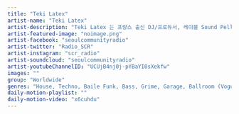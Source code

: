 ```yaml
---
title: "Teki Latex"	
artist-name: "Teki Latex"	
artist-description: "Teki Latex 는 프랑스 출신 DJ/프로듀서, 레이블 Sound Pellegrino 의 설립자 그리고 파티 프로모터다. 그는 언더그라운 씬을 아울러 모든 경계에 있는 음악을 플레이하며, 파리 댄스 뮤직 씬의 아이콘이다. 그는 파리지엥 언더그라운드의 최고들을 거느리고 있고 Hip Hop, Techno, Miami Bass, Electronic 과 같은 장르의 댄스 뮤직들을 다루는 Institubes 에 합류했다. 또한 Sound Pellegrino 는 L-Vis 1990, Gucci Vump, Harvard Bass 와 같은 신선한 언더그라운드 아티스트들과 함께 댄스 뮤직씬에 있어서 중요한 레이블이 되었다. "	
artist-featured-image: "noimage.png"	
artist-facebook: "seoulcommunityradio"	
artist-twitter: "Radio_SCR"	
artist-instagram: "scr_radio"	
artist-soundcloud: "seoulcommunityradio"	
artist-youtubeChannelID: "UCUjB4nj0j-pYBaYI0sXekfw"	
images: ""	
group: "Worldwide"	
genres: "House, Techno, Baile Funk, Bass, Grime, Garage, Ballroom (Vogue)"	
daily-motion-playlist: ""	
daily-motion-video: "x6cuhdu"		
---
```


